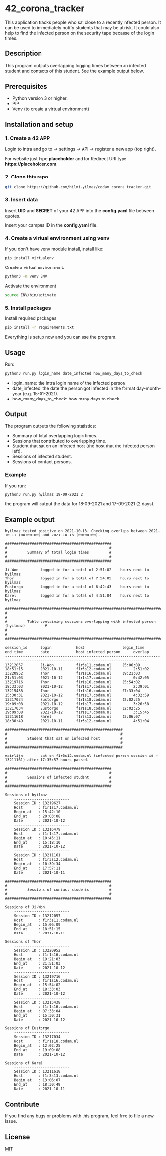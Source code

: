 # 42_corona_tracker

This application tracks people who sat close to a recently infected person. It can be used to immediately notify students that may be at risk.
It could also help to find the infected person on the security tape because of the login times.

## Description


This program outputs overlapping logging times between an infected student and contacts of this student. See the example output below.

## Prerequisites

- Python version 3 or higher.
- PIP
- Venv (to create a virtual environment)

## Installation and setup

### __1. Create a 42 APP__ 

Login to intra and go to -> settings -> API -> register a new app (top right).

For website just type __placeholder__ and for Redirect URI type __https://placeholder.com__.

### __2. Clone this repo.__

```sh
git clone https://github.com/hilmi-yilmaz/codam_corona_tracker.git
```

### 3. __Insert data__

Insert __UID__ and __SECRET__ of your 42 APP into the __config.yaml__ file between quotes.

Insert your campus ID in the __config.yaml__ file.

### 4. __Create a virtual environment using venv__
If you don't have venv module install, install like:

```sh
pip install virtualenv
```

Create a virtual environment:

```sh
python3 -m venv ENV
```

Activate the environment

```sh
source ENV/bin/activate
```

### 5. __Install packages__
Install required packages

```sh
pip install -r requirements.txt
```

Everything is setup now and you can use the program.

## Usage

Run:

```sh
python3 run.py login_name date_infected how_many_days_to_check
```

- login_name: the intra login name of the infected person
- date_infected: the date the person got infected in the format day-month-year (e.g. 15-01-2021).
- how_many_days_to_check: how many days to check.

## Output

The program outputs the following statistics:

- Summary of total overlapping login times.
- Sessions that contributed to overlapping time.
- Student that sat on an infected host (the host that the infected person left).
- Sessions of infected student.
- Sessions of contact persons.

### Example

If you run:

```sh
python3 run.py hyilmaz 19-09-2021 2
```

the program will output the data for 18-09-2021 and 17-09-2021 (2 days).

## Example output

```
hyilmaz tested positive on 2021-10-13. Checking overlaps between 2021-10-11 (00:00:00) and 2021-10-13 (00:00:00).

################################################
#                                              #
#         Summary of total login times         #
#                                              #
################################################

Ji-Won          logged in for a total of 2:51:02    hours next to hyilmaz
Thor            logged in for a total of 7:54:05    hours next to hyilmaz
Eustorgo        logged in for a total of 6:42:43    hours next to hyilmaz
Karel           logged in for a total of 4:51:04    hours next to hyilmaz

########################################################################################
#                                                                                      #
#         Table containing sessions overlapping with infected person (hyilmaz)         #
#                                                                                      #
########################################################################################

session_id      login           host                 begin_time      end_time        date            host_infected_person      overlap        
--------------------------------------------------------------------------------------------------------------------------------------
13212057        Ji-Won          f1r3s11.codam.nl     15:06:09        18:51:15        2021-10-11      f1r3s12.codam.nl          2:51:02        
13220952        Thor            f1r1s16.codam.nl     19:21:03        21:51:03        2021-10-12      f1r1s17.codam.nl          0:42:05        
13219716        Thor            f1r1s16.codam.nl     15:54:02        18:33:03        2021-10-12      f1r1s17.codam.nl          2:39:01        
13215438        Thor            f1r1s16.codam.nl     07:33:04        15:30:31        2021-10-12      f1r1s17.codam.nl          4:32:59        
13217034        Eustorgo        f1r1s18.codam.nl     12:02:25        19:09:08        2021-10-12      f1r1s17.codam.nl          3:26:58        
13217034        Eustorgo        f1r1s18.codam.nl     12:02:25        19:09:08        2021-10-12      f1r1s17.codam.nl          3:15:45        
13211618        Karel           f1r3s13.codam.nl     13:06:07        18:30:49        2021-10-11      f1r3s12.codam.nl          4:51:04        

#####################################################
#                                                   #
#         Student that sat on infected host         #
#                                                   #
#####################################################

mairlijn        sat on f1r3s12.codam.nl (infected person session id = 13211161) after 17:35:57 hours passed.

################################################
#                                              #
#         Sessions of infected student         #
#                                              #
################################################

Sessions of hyilmaz
	-------------------------
	Session ID : 13219627
	Host       : f1r1s17.codam.nl
	Begin_at   : 15:42:10
	End_at     : 20:03:08
	Date       : 2021-10-12
	-------------------------
	Session ID : 13216479
	Host       : f1r1s17.codam.nl
	Begin_at   : 10:45:11
	End_at     : 15:18:10
	Date       : 2021-10-12
	-------------------------
	Session ID : 13211161
	Host       : f1r3s12.codam.nl
	Begin_at   : 10:39:34
	End_at     : 17:57:11
	Date       : 2021-10-11

################################################
#                                              #
#         Sessions of contact students         #
#                                              #
################################################

Sessions of Ji-Won
	-------------------------
	Session ID : 13212057
	Host       : f1r3s11.codam.nl
	Begin_at   : 15:06:09
	End_at     : 18:51:15
	Date       : 2021-10-11

Sessions of Thor    
	-------------------------
	Session ID : 13220952
	Host       : f1r1s16.codam.nl
	Begin_at   : 19:21:03
	End_at     : 21:51:03
	Date       : 2021-10-12
	-------------------------
	Session ID : 13219716
	Host       : f1r1s16.codam.nl
	Begin_at   : 15:54:02
	End_at     : 18:33:03
	Date       : 2021-10-12
	-------------------------
	Session ID : 13215438
	Host       : f1r1s16.codam.nl
	Begin_at   : 07:33:04
	End_at     : 15:30:31
	Date       : 2021-10-12

Sessions of Eustorgo
	-------------------------
	Session ID : 13217034
	Host       : f1r1s18.codam.nl
	Begin_at   : 12:02:25
	End_at     : 19:09:08
	Date       : 2021-10-12

Sessions of Karel   
	-------------------------
	Session ID : 13211618
	Host       : f1r3s13.codam.nl
	Begin_at   : 13:06:07
	End_at     : 18:30:49
	Date       : 2021-10-11
```

## Contribute

If you find any bugs or problems with this program, feel free to file a new issue.

## License

[MIT](https://opensource.org/licenses/MIT)
